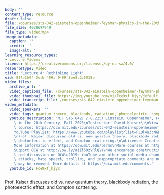 ```yaml
---
body: ''
content_type: resource
draft: false
file: /courses/sts-042-einstein-oppenheimer-feynman-physics-in-the-20th-century-fall-2020/ocw_8225_sts042_lecture08_2020sep30_360p_16_9.mp4
file_size: 4028697949
file_type: video/mp4
image_metadata:
  caption: ''
  credit: ''
  image-alt: ''
learning_resource_types:
- Lecture Videos
license: https://creativecommons.org/licenses/by-nc-sa/4.0/
resourcetype: Video
title: 'Lecture 8: Rethinking Light'
uid: 564a1b04-3ecb-456a-9469-3ee8a2c3815a
video_files:
  archive_url: ''
  video_captions_file: /courses/sts-042-einstein-oppenheimer-feynman-physics-in-the-20th-century-fall-2020/1J1pL_8rhDnkZtc0zAMtCn-9L8JF2Ztsf_transcript.webvtt
  video_thumbnail_file: https://img.youtube.com/vi/Fce9xf_kjyc/default.jpg
  video_transcript_file: /courses/sts-042-einstein-oppenheimer-feynman-physics-in-the-20th-century-fall-2020/1J1pL_8rhDnkZtc0zAMtCn-9L8JF2Ztsf_transcript.pdf
video_metadata:
  video_speakers: ''
  video_tags: quantum theory, blackbody, radiation, photoelectric, compton scattering
  youtube_description: "MIT STS.042J / 8.225J Einstein, Oppenheimer, Feynman: Physics\
    \ in the 20th Century, Fall 2020\nInstructor: David Kaiser\n\nView the complete\
    \ course: https://ocw.mit.edu/courses/sts-042-einstein-oppenheimer-feynman-physics-in-the-20th-century-fall-2020\n\
    YouTube Playlist: https://www.youtube.com/playlist?list=PLUl4u3cNGP63bAfjGas3TuA4ZCPUtN6Xf\n\
    \nProf. Kaiser discusses old vs. new quantum theory, blackbody radiation, the\
    \ photoelectric effect, and Compton scattering.\n\nLicense: Creative Commons BY-NC-SA\n\
    More information at https://ocw.mit.edu/terms\nMore courses at https://ocw.mit.edu\n\
    Support OCW at http://ow.ly/a1If50zVRlQ\n\nWe encourage constructive comments\
    \ and discussion on OCW\u2019s YouTube and other social media channels. Personal\
    \ attacks, hate speech, trolling, and inappropriate comments are not allowed and\
    \ may be removed. More details at https://ocw.mit.edu/comments."
  youtube_id: Fce9xf_kjyc
---
```

Prof. Kaiser discusses old vs. new quantum theory, blackbody radiation, the photoelectric effect, and Compton scattering.